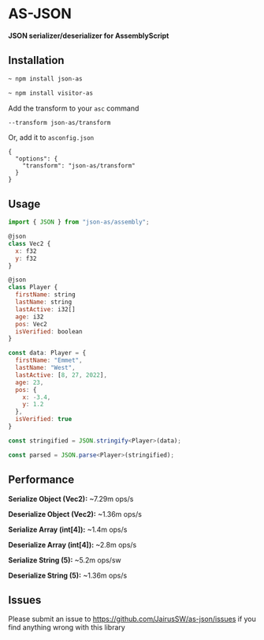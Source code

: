 # AS-JSON

**JSON serializer/deserializer for AssemblyScript**

## Installation

```bash
~ npm install json-as
```
```bash
~ npm install visitor-as
```

Add the transform to your `asc` command

```bash
--transform json-as/transform
```

Or, add it to `asconfig.json`

```
{
  "options": {
    "transform": "json-as/transform"
  }
}
```

## Usage

```js
import { JSON } from "json-as/assembly";

@json
class Vec2 {
  x: f32
  y: f32
}

@json
class Player {
  firstName: string
  lastName: string
  lastActive: i32[]
  age: i32
  pos: Vec2
  isVerified: boolean
}

const data: Player = {
  firstName: "Emmet",
  lastName: "West",
  lastActive: [8, 27, 2022],
  age: 23,
  pos: {
    x: -3.4,
    y: 1.2
  },
  isVerified: true
}

const stringified = JSON.stringify<Player>(data);

const parsed = JSON.parse<Player>(stringified);
```

## Performance

**Serialize Object (Vec2):** ~7.29m ops/s

**Deserialize Object (Vec2):** ~1.36m ops/s

**Serialize Array (int[4]):** ~1.4m ops/s

**Deserialize Array (int[4]):** ~2.8m ops/s

**Serialize String (5):** ~5.2m ops/sw

**Deserialize String (5):** ~1.36m ops/s

## Issues

Please submit an issue to https://github.com/JairusSW/as-json/issues if you find anything wrong with this library
